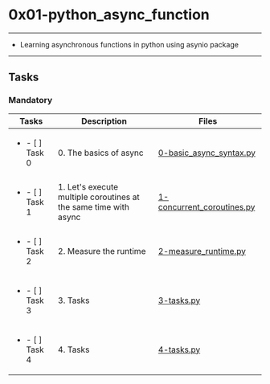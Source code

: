 # 0x01-python_async_function

---

* Learning asynchronous functions in python using asynio package

---

## Tasks

### Mandatory

| Tasks | Description | Files |
| ----- | ----- | ----- |
| <ul><li> - [ ] Task 0 </li></ul> | 0. The basics of async | [0-basic_async_syntax.py](0-basic_async_syntax.py) |
| <ul><li> - [ ] Task 1 </li></ul> | 1. Let's execute multiple coroutines at the same time with async | [1-concurrent_coroutines.py](1-concurrent_coroutines.py) |
| <ul><li> - [ ] Task 2 </li></ul> | 2. Measure the runtime | [2-measure_runtime.py](2-measure_runtime.py) |
| <ul><li> - [ ] Task 3 </li></ul> | 3. Tasks | [3-tasks.py](3-tasks.py) |
| <ul><li> - [ ] Task 4 </li></ul> | 4. Tasks | [4-tasks.py](4-tasks.py) |
